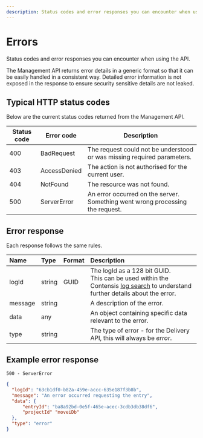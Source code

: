 ```yaml
---
description: Status codes and error responses you can encounter when using the API.
---
```

# Errors

Status codes and error responses you can encounter when using the API.

The Management API returns error details in a generic format so that it can be easily handled in a consistent way. Detailed error information is not exposed in the response to ensure security sensitive details are not leaked.

## Typical HTTP status codes

Below are the current status codes returned from the Management API.

| Status code | Error code   | Description                                                                   |
|-------------|--------------|-------------------------------------------------------------------------------|
| 400         | BadRequest   | The request could not be understood or was missing required parameters.       |
| 403         | AccessDenied | The action is not authorised for the current user.                            |
| 404         | NotFound     | The resource was not found.                                                   |
| 500         | ServerError  | An error occurred on the server. Something went wrong processing the request. |


## Error response

Each response follows the same rules.

| Name | Type | Format | Description |
| :--- | :--- | :----- | :---------- |
| logId | string | GUID | The logId as a 128 bit GUID.<br />This can be used within the Contensis [log search](https://zenhub.zengenti.com/contensis/12.0/kb/tools-and-utilities/log-search/log-search-overview.aspx) to understand further details about the error. |
| message | string | | A description of the error. |
| data | any | | An object containing specific data relevant to the error. |
| type | string | | The type of error - for the Delivery API, this will always be *error*. |

## Example error response

`500 - ServerError`

```json
{
  "logId": "63cb1df0-b82a-459e-accc-635e187f3b8b",
  "message": "An error occurred requesting the entry",
  "data": {
      "entryId": "ba8a92bd-0e5f-465e-acec-3cdb3db38df6",
      "projectId" "moveiDb"
  },
  "type": "error"
}
```
